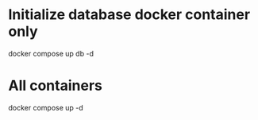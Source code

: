# Initialize database docker container only
docker compose up db -d

# All containers
docker compose up -d
